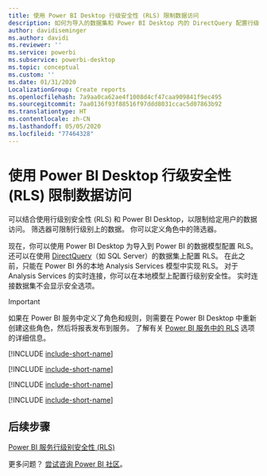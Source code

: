 ```yaml
---
title: 使用 Power BI Desktop 行级安全性 (RLS) 限制数据访问
description: 如何为导入的数据集和 Power BI Desktop 内的 DirectQuery 配置行级别安全性。
author: davidiseminger
ms.author: davidi
ms.reviewer: ''
ms.service: powerbi
ms.subservice: powerbi-desktop
ms.topic: conceptual
ms.custom: ''
ms.date: 01/31/2020
LocalizationGroup: Create reports
ms.openlocfilehash: 7a9aa0ca62ae4f1008d4cf47caa909841f9ec495
ms.sourcegitcommit: 7aa0136f93f88516f97ddd8031ccac5d07863b92
ms.translationtype: HT
ms.contentlocale: zh-CN
ms.lasthandoff: 05/05/2020
ms.locfileid: "77464328"
---
```

# <a name="restrict-data-access-with-row-level-security-rls-for-power-bi-desktop"></a>使用 Power BI Desktop 行级安全性 (RLS) 限制数据访问

可以结合使用行级别安全性 (RLS) 和 Power BI Desktop，以限制给定用户的数据访问。 筛选器可限制行级别上的数据。 你可以定义角色中的筛选器。

现在，你可以使用 Power BI Desktop 为导入到 Power BI 的数据模型配置 RLS。 还可以在使用 [DirectQuery](desktop-use-directquery.md)（如 SQL Server）的数据集上配置 RLS。 在此之前，只能在 Power BI 外的本地 Analysis Services 模型中实现 RLS。 对于 Analysis Services 的实时连接，你可以在本地模型上配置行级别安全性。 实时连接数据集不会显示安全选项。

> [!IMPORTANT]
> 如果在 Power BI 服务中定义了角色和规则，则需要在 Power BI Desktop 中重新创建这些角色，然后将报表发布到服务。 了解有关 [Power BI 服务中的 RLS](service-admin-rls.md) 选项的详细信息。

[!INCLUDE [include-short-name](./includes/rls-desktop-define-roles.md)]

[!INCLUDE [include-short-name](./includes/rls-desktop-view-as-roles.md)]

[!INCLUDE [include-short-name](./includes/rls-limitations.md)]

[!INCLUDE [include-short-name](./includes/rls-faq.md)]

## <a name="next-steps"></a>后续步骤

[Power BI 服务行级别安全性 (RLS)](service-admin-rls.md)  

更多问题？ [尝试咨询 Power BI 社区](https://community.powerbi.com/)。